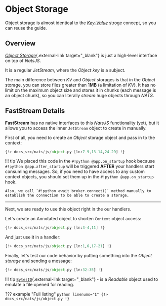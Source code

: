 # Object Storage

Object storage is almost identical to the [*Key-Value*](./key-value.md) stroge concept, so you can reuse the guide.

## Overview

[*Object Storage*](https://docs.nats.io/nats-concepts/jetstream/obj_store){.external-link target="_blank"} is just a high-level interface on top of *NatsJS*.

It is a regular *JetStream*, where the *Object key* is a subject.

The main difference between *KV* and *Object* storages is that in the *Object* storage, you can store files greater than **1MB** (a limitation of *KV*). It has no limit on the maximum object size and stores it in chunks (each message is an object chunk), so you can literally *stream* huge objects through *NATS*.

## FastStream Details

**FastStream** has no native interfaces to this *NatsJS* functionality (yet), but it allows you to access the inner `JetStream` object to create in manually.

First of all, you need to create an *Object* storage object and pass in to the context:

```python linenums="1" hl_lines="14-15"
{!> docs_src/nats/js/object.py [ln:7-9,13-14,24-29] !}
```

!!! tip
    We placed this code in the `#!python @app.on_startup` hook because `#!python @app.after_startup` will be triggered **AFTER** your handlers start consuming messages. So, if you need to have access to any custom context objects, you should set them up in the `#!python @app.on_startup` hook.

    Also, we call `#!python await broker.connect()` method manually to establish the connection to be able to create a storage.

---

Next, we are ready to use this object right in the our handlers.

Let's create an Annotated object to shorten `Context` object access:

```python linenums="1" hl_lines="5"
{!> docs_src/nats/js/object.py [ln:3-4,11] !}
```

And just use it in a handler:

```python linenums="1" hl_lines="8 10-11"
{!> docs_src/nats/js/object.py [ln:1,6,17-21] !}
```

Finally, let's test our code behavior by putting something into the *Object storage* and sending a message:

```python linenums="1" hl_lines="3-4"
{!> docs_src/nats/js/object.py [ln:32-35] !}
```

!!! tip
    [`BytesIO`](https://docs.python.org/3/library/io.html#binary-i-o){.external-link target="_blank"} - is a *Readable* object used to emulate a file opened for reading.

??? example "Full listing"
    ```python linenums="1"
    {!> docs_src/nats/js/object.py !}
    ```
